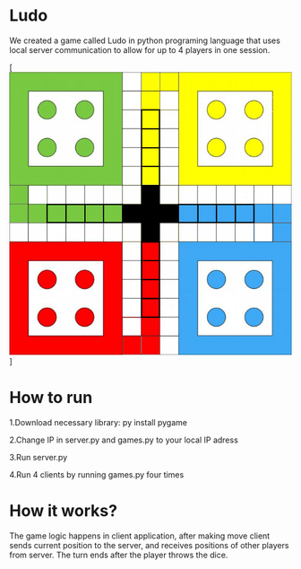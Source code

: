 # Ludo
We created a game called Ludo in python programing language that uses local server communication to allow for up to 4 players in one session.

[![](https://github.com/dandub03/Ludo/blob/a4a56d667136ae40415da22200953d467405b1ce/image/map1.png)]
# How to run
1.Download necessary library: py install pygame

2.Change IP in server.py and games.py to your local IP adress

3.Run server.py

4.Run 4 clients by running games.py four times
# How it works?
The game logic happens in client application, after making move client sends current position to the server, and receives positions of other players from server. The turn ends after the player throws the dice.
